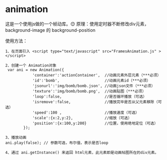 # animation

这是一个使用js做的一个帧动库。😊
原理：使用定时器不断修改div元素，background-image 的 background-position



使用方法：

  	1、在页面引入 <script type="text/javascript" src="FramesAnimation.js" ></script>
  	
  	2、创建一个 Animation对象
	 var ani = new Animation({
				'container':'actionContainer',	//动画元素外层元素（***必须）
				'id':'bomb',					//动画元素id（***必须）
				'jsonurl':'img/bomb/bomb.json', //动画json文件（***必须）
				'texture':'img/bomb/bomb.png',  //动画贴图（***必须）
				'loop':false, 					//是否循环播放（可选）
				'isremove':false,				//播放完毕是否从父元素移除（可选）
				'speed':100 ,					//播放速度（可选）
				'scale':{x:2,y:2}, 				//缩放（可选）
				'position':{x:100,y:200}		//位置，使用绝地定位（可选）
			});
			
	3、播放动画
	ani.play(false); // 参数可选，布尔值，表示是否loop
	
	4、通过 ani.getInstance() 来返回 html元素，此元素即是动画帖图所在的div元素。
